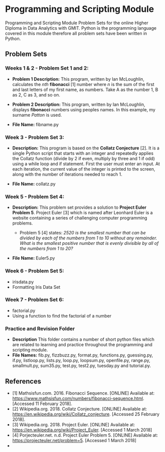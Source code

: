 # Programming and Scripting Module
Programming and Scripting Module Problem Sets for the online Higher Diploma in Data Analytics with GMIT. 
Python is the programming language covered in this module therefore all problem sets have been written in Python.


## Problem Sets 

### Weeks 1 & 2 - Problem Set 1 and 2: 
- **Problem 1 Description:** This program, written by Ian McLoughlin, calculates the *nth* **fibonacci** [1] number where *n* is the sum of the first and last letters of my first name, as numbers. Take A as the number 1, B as 2, C as 3, and so on.

- **Problem 2 Description:** This program, written by Ian McLoughlin, displays **fibonacci** numbers using peoples names. In this example, my surname *Patton* is used.

- **File Name:** fibname.py

### Week 3 - Problem Set 3: 
- **Description:** This program is based on the **Collatz Conjecture** [2]. It is a single Python script that starts with an integer and repeatedly applies the Collatz function (divide by 2 if even, multiply by three and 1 if odd) using a while loop and if statement. First the user must enter an input. At each iteration, the current value of the integer  is printed to the screen, along with the number of iterations needed to reach 1.  

- **File Name:** collatz.py

### Week 5 - Problem Set 4:
- **Description:** This problem set provides a solution to **Project Euler Problem 5**. Project Euler [3] which is named after Leonhard Euler is a website containing a series of challenging computer programming problems. 
  - Problem 5 [4] states: *2520 is the smallest number that can be divided by each of the numbers from 1 to 10 without any remainder. What is the smallest positive number that is evenly divisible by all of the numbers from 1 to 20?*
  
- **File Name:** Euler5.py

### Week 6 - Problem Set 5:
- irisdata.py
- Formatting Iris Data Set

### Week 7 - Problem Set 6:
- factorial.py
- Using a function to find the factorial of a number 

### Practice and Revision Folder
- **Description** This folder contains a number of short python files which are related to learning and practice throughout the programming and scripting module. 
- **File Names:** fib.py, fizzbuzz.py, format.py, functions.py, guessing.py, if.py, listloop.py, lists.py, loop.py, loopsum.py, openfile.py, range.py, smallmult.py, sum35.py, test.py, test2.py, tuesday.py and tutorial.py. 

## References 
- [1] Mathsisfun.com. 2016. Fibonacci Sequence. [ONLINE] Available at: https://www.mathsisfun.com/numbers/fibonacci-sequence.html. [Accessed 11 February 2018].
- [2] Wikipedia.org. 2018. Collatz Conjecture. [ONLINE] Available at: https://en.wikipedia.org/wiki/Collatz_conjecture. [Accessed 25 February 2018].
- [3] Wikipedia.org. 2018. Project Euler. [ONLINE] Available at: https://en.wikipedia.org/wiki/Project_Euler. [Accessed 1 March 2018]
- [4] Porjecteuler.net. n.d. Project Euler Problem 5. [ONLINE] Available at: https://projecteuler.net/problem=5. [Accessed 1 March 2018]
- 
